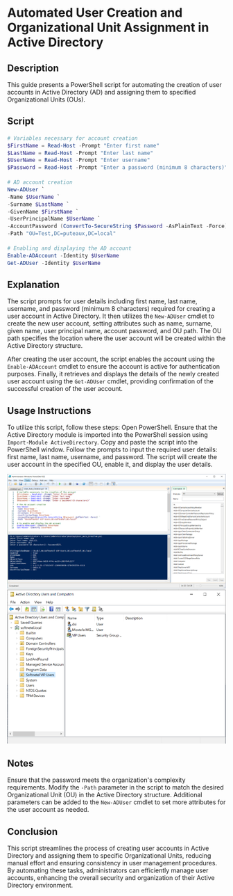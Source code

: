 # Automated User Creation and Organizational Unit Assignment in Active Directory

## Description

This guide presents a PowerShell script for automating the creation of user accounts in Active Directory (AD) and assigning them to specified Organizational Units (OUs).

## Script

```powershell
# Variables necessary for account creation
$FirstName = Read-Host -Prompt "Enter first name"
$LastName = Read-Host -Prompt "Enter last name"
$UserName = Read-Host -Prompt "Enter username"
$Password = Read-Host -Prompt "Enter a password (minimum 8 characters)"

# AD account creation
New-ADUser `
-Name $UserName `
-Surname $LastName `
-GivenName $FirstName `
-UserPrincipalName $UserName `
-AccountPassword (ConvertTo-SecureString $Password -AsPlainText -Force) `
-Path "OU=Test,DC=puteaux,DC=local"

# Enabling and displaying the AD account
Enable-ADAccount -Identity $UserName
Get-ADUser -Identity $UserName
```

## Explanation

The script prompts for user details including first name, last name, username, and password (minimum 8 characters) required for creating a user account in Active Directory. It then utilizes the `New-ADUser` cmdlet to create the new user account, setting attributes such as name, surname, given name, user principal name, account password, and OU path. The OU path specifies the location where the user account will be created within the Active Directory structure.

After creating the user account, the script enables the account using the `Enable-ADAccount` cmdlet to ensure the account is active for authentication purposes. Finally, it retrieves and displays the details of the newly created user account using the `Get-ADUser` cmdlet, providing confirmation of the successful creation of the user account.

## Usage Instructions

To utilize this script, follow these steps: Open PowerShell. Ensure that the Active Directory module is imported into the PowerShell session using `Import-Module ActiveDirectory`. Copy and paste the script into the PowerShell window. Follow the prompts to input the required user details: first name, last name, username, and password. The script will create the user account in the specified OU, enable it, and display the user details.

![Example](<Automated User Creation and Organizational Unit Assignment in Active Directory/Automated User Creation and Organizational Unit Assignment in Active Directory - Example.PNG>)<br>
![Results](<Automated User Creation and Organizational Unit Assignment in Active Directory/Automated User Creation and Organizational Unit Assignment in Active Directory - Results.PNG>)

## Notes

Ensure that the password meets the organization's complexity requirements. Modify the `-Path` parameter in the script to match the desired Organizational Unit (OU) in the Active Directory structure. Additional parameters can be added to the `New-ADUser` cmdlet to set more attributes for the user account as needed.

## Conclusion

This script streamlines the process of creating user accounts in Active Directory and assigning them to specific Organizational Units, reducing manual effort and ensuring consistency in user management procedures. By automating these tasks, administrators can efficiently manage user accounts, enhancing the overall security and organization of their Active Directory environment.